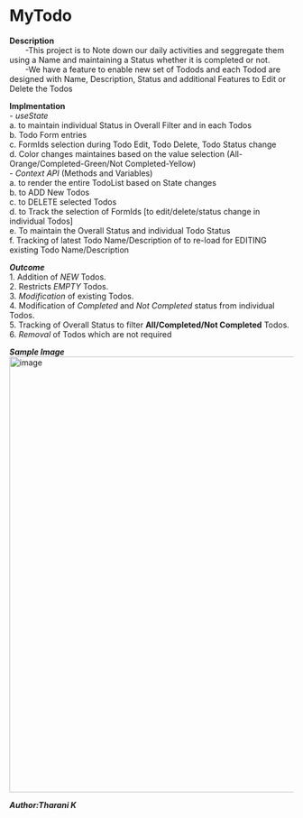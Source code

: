 # MyTodo

**Description**   
&emsp;&emsp;-This project is to Note down our daily activities and seggregate them using a Name and maintaining a Status whether it is completed or not.   
&emsp;&emsp;-We have a feature to enable new set of Todods and each Todod are designed with Name, Description, Status and additional Features to Edit or Delete the Todos

**Implmentation**   
    - *useState*   
        a. to maintain individual Status in Overall Filter and in each Todos   
        b. Todo Form entries   
        c. FormIds selection during Todo Edit, Todo Delete, Todo Status change    
        d. Color changes maintaines based on the value selection (All-Orange/Completed-Green/Not Completed-Yellow)   
    - *Context API* (Methods and Variables)   
        a. to render the entire TodoList based on State changes   
        b. to ADD New Todos   
        c. to DELETE selected Todos   
        d. to Track the selection of FormIds [to edit/delete/status change in individual Todos]   
        e. To maintain the Overall Status and individual Todo Status   
        f. Tracking of latest Todo Name/Description of to re-load for EDITING existing Todo Name/Description   

***Outcome***   
    1. Addition of *NEW* Todos.   
    2. Restricts *EMPTY* Todos.   
    3. *Modification* of existing Todos.   
    4. Modification of *Completed* and *Not Completed* status from individual Todos.   
    5. Tracking of Overall Status to filter **All/Completed/Not Completed** Todos.   
    6. *Removal* of Todos which are not required   

***Sample Image***   
<img width="773" alt="image" src="https://github.com/Tharani-Kasiselvam/react-todo/assets/162134346/7bdadfd5-601d-44c8-b8df-a6d1044f6763">


***Author:Tharani K***
